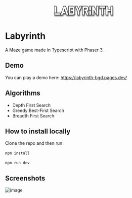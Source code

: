 <p align="center">
  <img width="40%" style="margin: 0 auto;" src="./public/assets/images/labyrinthTitle.png" >
</p>

# Labyrinth
 A Maze game made in Typescript with Phaser 3.

## Demo
You can play a demo here: https://labyrinth-bgd.pages.dev/

## Algorithms
 - Depth First Search
 - Greedy Best-First Search
 - Breadth First Search

## How to install locally
Clone the repo and then run:

`npm install`

`npm run dev`

## Screenshots
![image](https://github.com/luckyr13/labyrinth-game/assets/7094823/cf350805-ded7-442d-9374-62dec0cf0588)

